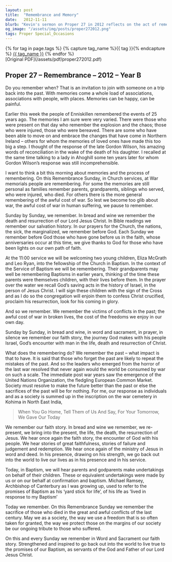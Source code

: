 ```yaml
---
layout: post
title:  "Remembrance and Memory"
date:   2012-11-11
blurb: "Kevin's sermon on Proper 27 in 2012 reflects on the act of remembering, particularly in the context of Remembrance Sunday. He draws parallels between personal memories of loss and the collective memory of war's cost. The sermon emphasizes the importance of recalling past sacrifices to shape a better future and connects this act of remembrance to the Christian practice of commemorating Jesus' life, death, and resurrection in weekly worship."
og_image: "/assets/img/posts/proper272012.png"
tags: Proper Special_Occasions
---    
```

<div class="tag-pills">
  {% for tag in page.tags %}
    {% capture tag_name %}{{ tag }}{% endcapture %}
    <a href="{{ site.baseurl }}/tag/{{ tag_name | slugify }}" class="tag-pill">{{ tag_name }}</a>
  {% endfor %}
</div>
[Original PDF](/assets/pdf/proper272012.pdf)

## Proper 27 – Remembrance – 2012 – Year B

Do you remember when? That is an invitation to join with someone on a trip back into the past. With memories come a whole load of associations, associations with people, with places. Memories can be happy, can be painful.

Earlier this week the people of Enniskillen remembered the events of 25 years ago. The memories I am sure were very varied. There were those who were present on that day who remember the explosion and the chaos; those who were injured, those who were bereaved. There are some who have been able to move on and embrace the changes that have come in Northern Ireland – others for whom the memories of loved ones have made this too big a step. I thought of the response of the late Gordon Wilson, his amazing words of reconciliation in the wake of the death of his daughter. I recalled at the same time talking to a lady in Ahoghill some ten years later for whom Gordon Wilson’s response was still incomprehensible.

I want to think a bit this morning about memories and the process of remembering. On this Remembrance Sunday, in Church services, at War memorials people are remembering. For some the memories are still personal as families remember parents, grandparents, siblings who served, who were injured, who died. For others there is the more general remembering of the awful cost of war. So lest we become too glib about war, the awful cost of war in human suffering, we pause to remember.

Sunday by Sunday, we remember. In bread and wine we remember the death and resurrection of our Lord Jesus Christ. In Bible readings we remember our salvation history. In our prayers for the Church, the nations, the sick, the marginalized, we remember before God. Each Sunday we remember before God those who have gone before us in the faith, whose anniversaries occur at this time, we give thanks to God for those who have been lights on our own path of faith.

At the 11:00 service we will be welcoming two young children, Eliza McGrath and Leo Ryan, into the fellowship of the Church in Baptism. In the context of the Service of Baptism we will be remembering. Their grandparents may well be remembering Baptisms in earlier years, thinking of the time these parents were themselves children, with their lives before them. In the prayer over the water we recall God’s saving acts in the history of Israel, in the person of Jesus Christ. I will sign these children with the sign of the Cross and as I do so the congregation will enjoin them to confess Christ crucified, proclaim his resurrection, look for his coming in glory.

And so we remember. We remember the victims of conflicts in the past; the awful cost of war in broken lives, the cost of the freedoms we enjoy in our own day.

Sunday by Sunday, in bread and wine, in word and sacrament, in prayer, in silence we remember our faith story, the journey God makes with his people Israel, God’s encounter with man in the life, death and resurrection of Christ.

What does the remembering do? We remember the past – what impact is that to have. It is said that those who forget the past are likely to repeat the mistakes of the past. And so the leaders who emerged from the horror of the last war resolved that never again would the world be consumed by war on such a scale. The immediate post war years saw the emergence of the United Nations Organization, the fledgling European Common Market. Society must resolve to make the future better than the past or else the sacrifices of the past will be for nothing. For me, our response as individuals and as a society is summed up in the inscription on the war cemetery in Kohima in North East India,

> When You Go Home, Tell Them of Us And Say,
> For Your Tomorrow, We Gave Our Today

We remember our faith story. In bread and wine we remember, we re-present, we bring into the present, the life, the death, the resurrection of Jesus. We hear once again the faith story, the encounter of God with his people. We hear stories of great faithfulness, stories of failure and judgement and redemption. We hear once again of the ministry of Jesus in word and deed. In his presence, drawing on his strength, we go back out into the world to live our lives as in his presence and in his service.

Today, in Baptism, we will hear parents and godparents make undertakings on behalf of their children. These or equivalent undertakings were made by us or on our behalf at confirmation and baptism. Michael Ramsey, Archbishop of Canterbury as I was growing up, used to refer to the promises of Baptism as his ‘yard stick for life’, of his life as ‘lived in response to my Baptism’

Today we remember. On this Remembrance Sunday we remember the sacrifice of those who died in the great and awful conflicts of the last century. May we as a society, the way we use a freedom that is so often taken for granted, the way we protect those on the margins of our society be our ongoing tribute to those who suffered.

On this and every Sunday we remember in Word and Sacrament our faith story. Strengthened and inspired to go back out into the world to live true to the promises of our Baptism, as servants of the God and Father of our Lord Jesus Christ.
